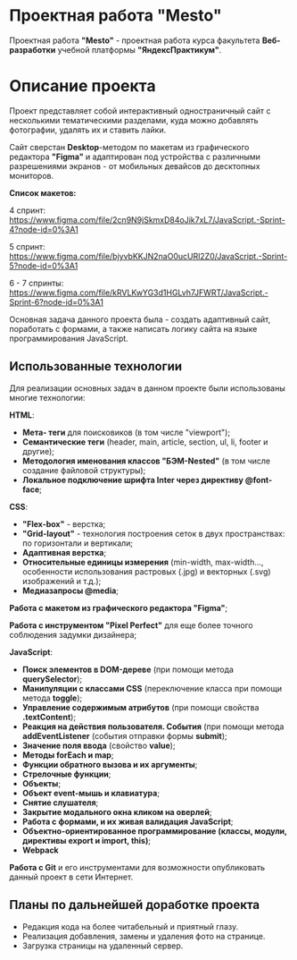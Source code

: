 # Проектная работа "Mesto"

Проектная работа **"Mesto"** - проектная работа курса факультета **Веб-разработки** учебной платформы **"ЯндексПрактикум"**.

# Описание проекта

Проект представляет собой интерактивный одностраничный сайт с несколькими тематическими разделами, куда можно добавлять фотографии, удалять их и ставить лайки.

Сайт сверстан **Desktop**-методом по макетам из графического редактора **"Figma"** и адаптирован под устройства с различными разрешениями экранов - от мобильных девайсов до десктопных мониторов.

**Список макетов:**

4 спринт: https://www.figma.com/file/2cn9N9jSkmxD84oJik7xL7/JavaScript.-Sprint-4?node-id=0%3A1

5 спринт: https://www.figma.com/file/bjyvbKKJN2naO0ucURl2Z0/JavaScript.-Sprint-5?node-id=0%3A1

6 - 7 спринты: https://www.figma.com/file/kRVLKwYG3d1HGLvh7JFWRT/JavaScript.-Sprint-6?node-id=0%3A1

Основная задача данного проекта была - создать адаптивный сайт, поработать с формами, а также написать логику сайта на языке программирования JavaScript.

## Использованные технологии

Для реализации основных задач в данном проекте были использованы многие технологии:


**HTML**:
-  **Мета- теги** для поисковиков (в том числе "viewport");
-  **Семантические теги** (header, main, article, section, ul, li, footer и другие);
-  **Методология именования классов "БЭМ-Nested"** (в том числе создание файловой структуры);
-  **Локальное подключение шрифта Inter через директиву @font-face**;



**CSS**:
-  **"Flex-box"** - верстка;
-  **"Grid-layout"** - технология построения сеток в двух пространствах: по горизонтали и вертикали;
-  **Адаптивная верстка**;
-  **Относительные единицы измерения** (min-width, max-width..., особенности использования растровых (.jpg) и векторных (.svg) изображений и т.д.);
-  **Медиазапросы @media**;


**Работа с макетом из графического редактора "Figma"**;


**Работа с инструментом "Pixel Perfect"** для еще более точного соблюдения задумки дизайнера;


**JavaScript**:
-  **Поиск элементов в DOM-дереве** (при помощи метода **querySelector**);
-  **Манипуляции с классами CSS** (переключение класса при помощи метода **toggle**);
-  **Управление содержимым атрибутов** (при помощи свойства **.textContent**);
-  **Реакция на действия пользователя. События** (при помощи метода **addEventListener** (события отправки формы **submit**);
-  **Значение поля ввода** (свойство **value**);
-  **Методы forEach и map**;
-  **Функции обратного вызова и их аргументы**;
-  **Стрелочные функции**;
-  **Объекты**;
-  **Объект event-мышь и клавиатура**;
-  **Снятие слушателя**;
-  **Закрытие модального окна кликом на оверлей**;
-  **Работа с формами, и их живая валидация JavaScript**;
-  **Объектно-ориентированное программирование (классы, модули, директивы export и import, this)**;
-  **Webpack**


**Работа с Git** и его инструментами для возможности опубликовать данный проект в сети Интернет.

## Планы по дальнейшей доработке проекта

 - Редакция кода на более читабельный и приятный глазу.
 - Реализация добавления, замены и удаления фото на странице.
 - Загрузка страницы на удаленный сервер.

